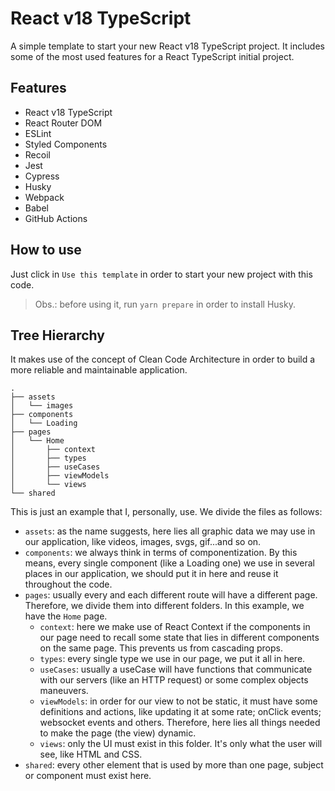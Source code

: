 # React v18 TypeScript
A simple template to start your new React v18 TypeScript project. It includes some of the most used features for a React TypeScript initial project.

## Features
- React v18 TypeScript
- React Router DOM
- ESLint
- Styled Components
- Recoil
- Jest
- Cypress
- Husky
- Webpack
- Babel
- GitHub Actions

## How to use
Just click in `Use this template` in order to start your new project with this code.

> Obs.: before using it, run ```yarn prepare``` in order to install Husky.

## Tree Hierarchy
It makes use of the concept of Clean Code Architecture in order to build a more reliable and maintainable application.

```
.
├── assets
│   └── images
├── components
│   └── Loading
├── pages
│   └── Home
│       ├── context
│       ├── types
│       ├── useCases
│       ├── viewModels
│       └── views
└── shared
```

This is just an example that I, personally, use.
We divide the files as follows:

- `assets`: as the name suggests, here lies all graphic data we may use in our application, like videos, images, svgs, gif...and so on.
- `components`: we always think in terms of componentization. By this means, every single component (like a Loading one) we use in several places in our application, we should put it in here and reuse it throughout the code.
- `pages`: usually every and each different route will have a different page. Therefore, we divide them into different folders. In this example, we have the `Home` page.
  - `context`: here we make use of React Context if the components in our page need to recall some state that lies in different components on the same page. This prevents us from cascading props.
  - `types`: every single type we use in our page, we put it all in here.
  - `useCases`: usually a useCase will have functions that communicate with our servers (like an HTTP request) or some complex objects maneuvers.
  - `viewModels`: in order for our view to not be static, it must have some definitions and actions, like updating it at some rate; onClick events; websocket events and others. Therefore, here lies all things needed to make the page (the view) dynamic.
  - `views`: only the UI must exist in this folder. It's only what the user will see, like HTML and CSS.
- `shared`: every other element that is used by more than one page, subject or component must exist here.